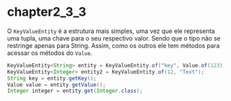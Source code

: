 # chapter2\_3\_3

O `KeyValueEntity` é a estrutura mais simples, uma vez que ele representa uma tupla, uma chave para o seu respectivo valor. Sendo que o tipo não se restringe apenas para String. Assim, como os outros ele tem métodos para acessar os métodos do `Value`.

```java
KeyValueEntity<String> entity = KeyValueEntity.of("key", Value.of(123));
KeyValueEntity<Integer> entity2 = KeyValueEntity.of(12, "Text");
String key = entity.getKey();
Value value = entity.getValue();
Integer integer = entity.get(Integer.class);
```

